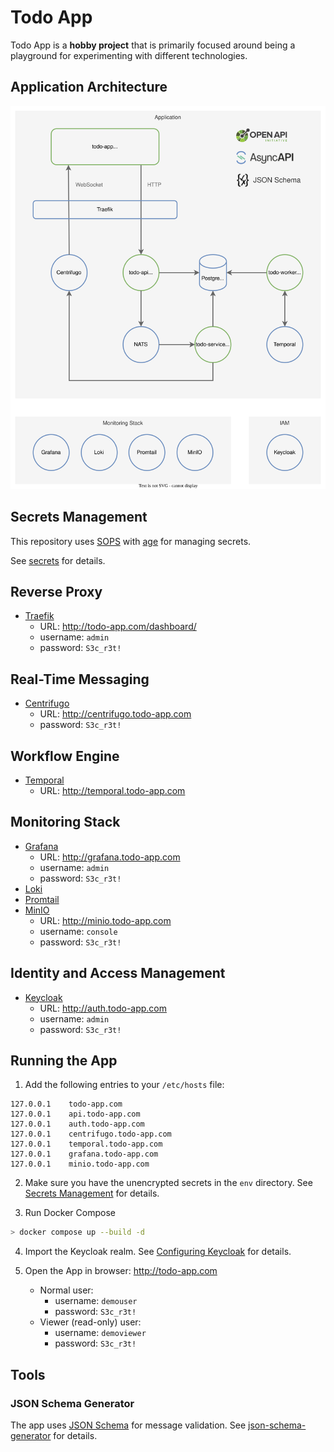 # Todo App

Todo App is a **hobby project** that is primarily focused around being a playground for experimenting with different technologies.

## Application Architecture

![Todo App Architecture](doc/architecture.svg)

## Secrets Management

This repository uses [SOPS](https://github.com/mozilla/sops) with [age](https://github.com/mozilla/sops#encrypting-using-age) for managing secrets.

See [secrets](secrets/) for details.

## Reverse Proxy

- [Traefik](https://traefik.io/traefik/)
  - URL: http://todo-app.com/dashboard/
  - username: `admin`
  - password: `S3c_r3t!`

## Real-Time Messaging

- [Centrifugo](https://centrifugal.dev/)
  - URL: http://centrifugo.todo-app.com
  - password: `S3c_r3t!`

## Workflow Engine

- [Temporal](https://temporal.io/)
  - URL: http://temporal.todo-app.com

## Monitoring Stack

- [Grafana](https://grafana.com/oss/grafana/)
  - URL: http://grafana.todo-app.com
  - username: `admin`
  - password: `S3c_r3t!`
- [Loki](https://grafana.com/oss/loki/)
- [Promtail](https://grafana.com/docs/loki/latest/clients/promtail/)
- [MinIO](https://min.io/)
  - URL: http://minio.todo-app.com
  - username: `console`
  - password: `S3c_r3t!`

## Identity and Access Management

- [Keycloak](https://www.keycloak.org/)
  - URL: http://auth.todo-app.com
  - username: `admin`
  - password: `S3c_r3t!`

## Running the App

1. Add the following entries to your `/etc/hosts` file:

```
127.0.0.1    todo-app.com
127.0.0.1    api.todo-app.com
127.0.0.1    auth.todo-app.com
127.0.0.1    centrifugo.todo-app.com
127.0.0.1    temporal.todo-app.com
127.0.0.1    grafana.todo-app.com
127.0.0.1    minio.todo-app.com
```

2. Make sure you have the unencrypted secrets in the `env` directory. See [Secrets Management](secrets/) for details.

3. Run Docker Compose

```bash
> docker compose up --build -d
```

4. Import the Keycloak realm. See [Configuring Keycloak](backend/keycloak/configure/) for details.

5. Open the App in browser: http://todo-app.com
   - Normal user:
     - username: `demouser`
     - password: `S3c_r3t!`
   - Viewer (read-only) user:
     - username: `demoviewer`
     - password: `S3c_r3t!`

## Tools

### JSON Schema Generator

The app uses [JSON Schema](https://json-schema.org/) for message validation. See [json-schema-generator](tools/json-schema-generator) for details.
